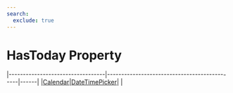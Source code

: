 ```yaml
---
search:
  exclude: true
---
```


<h1 class="heading"><span class="name">HasToday Property</span></h1>

|----------------------------------|----------------------------------------------|------|
|[Calendar](../objects/calendar.md)|[DateTimePicker](../objects/datetimepicker.md)|&nbsp;|
